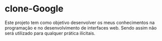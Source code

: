 # clone-Google
Este projeto tem como objetivo desenvolver os meus conhecimentos na programação e no desenvolvimento de interfaces web. Sendo assim não será utilizado para qualquer prática ilícitais. 
